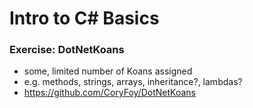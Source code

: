 # Intro to C# Basics

###

### Exercise:  DotNetKoans
  * some, limited number of Koans assigned
  * e.g. methods, strings, arrays, inheritance?, lambdas?
* https://github.com/CoryFoy/DotNetKoans
